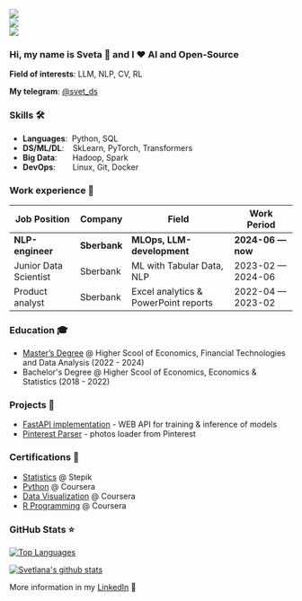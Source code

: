 ![](https://komarev.com/ghpvc/?username=karimovaSvetlana&color=36b812)<br>
![](https://img.shields.io/github/followers/karimovaSvetlana?style=social)<br>
![](https://img.shields.io/github/stars/karimovaSvetlana?style=social)<br>

### Hi, my name is Sveta 👋 and I ❤️ AI and Open-Source

**Field of interests**: LLM, NLP, CV, RL

**My telegram**: [@svet_ds](https://t.me/svet_ds)

<!-- **Curriculum Vitae**: [cv.pdf](https://github.com/karimovaSvetlana/karimovaSvetlana/blob/master/CV_Karimova%20Svetlana_DS.pdf) -->

### Skills 🛠️
- **Languages**:&nbsp;                         Python, SQL
- **DS/ML/DL**:  &nbsp;&nbsp;                  SkLearn, PyTorch, Transformers
- **Big Data**: &nbsp;&nbsp;&nbsp;&nbsp;&nbsp; Hadoop, Spark
- **DevOps**:    &nbsp;&nbsp;&nbsp;&nbsp;      Linux, Git, Docker

### Work experience 👔
| Job Position                  | Company                    | Field                                 | Work Period       |
| ----------------------------- | -------------------------- | ------------------------------------- | ----------------- |
| **NLP-engineer**              | **Sberbank**               | **MLOps, LLM-development**            | **2024-06 — now** |
| Junior Data Scientist         | Sberbank                   | ML with Tabular Data, NLP             | 2023-02 — 2024-06 |
| Product analyst               | Sberbank                   | Excel analytics & PowerPoint reports  | 2022-04 — 2023-02 |

### Education 🎓
- [Master’s Degree](https://github.com/karimovaSvetlana/HSE) @ Higher Scool of Economics, Financial Technologies and Data Analysis (2022 - 2024)
- Bachelor's Degree @ Higher Scool of Economics, Economics & Statistics (2018 - 2022)

### Projects 🐾
- [FastAPI implementation](https://github.com/karimovaSvetlana/MLOps) - WEB API for training & inference of models
- [Pinterest Parser](https://github.com/karimovaSvetlana/pinterest_parser) - photos loader from Pinterest


### Certifications 📜
- [Statistics](https://stepik.org/cert/2718049) @ Stepik
- [Python](https://www.coursera.org/account/accomplishments/certificate/FC7GQUD96DAH) @ Coursera
- [Data Visualization](https://www.coursera.org/account/accomplishments/certificate/ZE3Y2WHHJ4YC) @ Coursera
- [R Programming](https://www.coursera.org/account/accomplishments/certificate/F5XEMZKZHFQH) @ Coursera


### GitHub Stats ⭐
[![Top Languages](https://github-readme-stats.vercel.app/api/top-langs/?username=karimovaSvetlana&layout=compact)](https://github.com/anuraghazra/github-readme-stats)

[![Svetlana's github stats](https://github-readme-stats.vercel.app/api?username=karimovaSvetlana&show_icons=true)](https://github.com/anuraghazra/github-readme-stats)

More information in my [LinkedIn](https://www.linkedin.com/in/sikarimova/) 🚀
